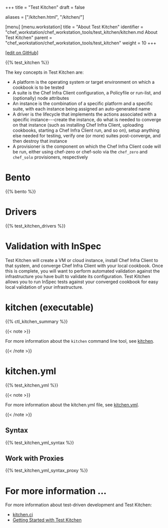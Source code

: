 +++
title = "Test Kitchen"
draft = false

aliases = ["/kitchen.html", "/kitchen/"]

[menu]
  [menu.workstation]
    title = "About Test Kitchen"
    identifier = "chef_workstation/chef_workstation_tools/test_kitchen/kitchen.md About Test Kitchen"
    parent = "chef_workstation/chef_workstation_tools/test_kitchen"
    weight = 10
+++    

[\[edit on GitHub\]](https://github.com/chef/chef-web-docs/blob/master/content/kitchen.md)

{{% test_kitchen %}}

The key concepts in Test Kitchen are:

-   A platform is the operating system or target environment on which a
    cookbook is to be tested
-   A suite is the Chef Infra Client configuration, a Policyfile or
    run-list, and (optionally) node attributes
-   An instance is the combination of a specific platform and a specific
    suite, with each instance being assigned an auto-generated name
-   A driver is the lifecycle that implements the actions associated
    with a specific instance---create the instance, do what is needed to
    converge on that instance (such as installing Chef Infra Client,
    uploading cookbooks, starting a Chef Infra Client run, and so on),
    setup anything else needed for testing, verify one (or more) suites
    post-converge, and then destroy that instance
-   A provisioner is the component on which the Chef Infra Client code
    will be run, either using chef-zero or chef-solo via the `chef_zero`
    and `chef_solo` provisioners, respectively

Bento
=====

{{% bento %}}

Drivers
=======

{{% test_kitchen_drivers %}}

Validation with InSpec
======================

Test Kitchen will create a VM or cloud instance, install Chef Infra
Client to that system, and converge Chef Infra Client with your local
cookbook. Once this is complete, you will want to perform automated
validation against the infrastructure you have built to validate its
configuration. Test Kitchen allows you to run InSpec tests against your
converged cookbook for easy local validation of your infrastructure.

kitchen (executable)
====================

{{% ctl_kitchen_summary %}}

{{< note >}}

For more information about the `kitchen` command line tool, see
[kitchen](/ctl_kitchen/).

{{< /note >}}

kitchen.yml
===========

{{% test_kitchen_yml %}}

{{< note >}}

For more information about the kitchen.yml file, see
[kitchen.yml](/config_yml_kitchen/).

{{< /note >}}

Syntax
------

{{% test_kitchen_yml_syntax %}}

Work with Proxies
-----------------

{{% test_kitchen_yml_syntax_proxy %}}

For more information ...
========================

For more information about test-driven development and Test Kitchen:

-   [kitchen.ci](https://kitchen.ci/)
-   [Getting Started with Test
    Kitchen](https://kitchen.ci/docs/getting-started/introduction/)
